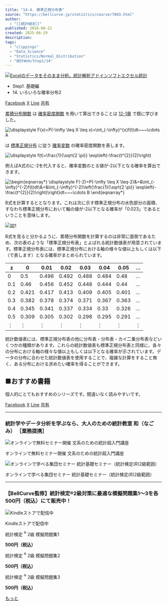 ```yaml
---
title: "14-4. 標準正規分布表"
source: "https://bellcurve.jp/statistics/course/7803.html"
author:
  - "[[統計WEB]]"
published: 2016-08-22
created: 2025-06-29
description:
tags:
  - "clippings"
  - "Data_Science"
  - "Statistics/Normal_Distribution"
  - "統計Web/Step1/14"
---
```

[![Excelのデータをそのまま分析。統計解析アドインソフトエクセル統計](https://bellcurve.jp/statistics/wp-content/uploads/2024/09/statistics03-b_ver3.png "Excelのデータをそのまま分析。統計解析アドインソフトエクセル統計")](https://bellcurve.jp/ex/)

- Step1. 基礎編
- 14\. いろいろな確率分布2

[Facebook](https://bellcurve.jp/#facebook "Facebook") [X](https://bellcurve.jp/#x "X") [Line](https://bellcurve.jp/#line "Line") [共有](https://www.addtoany.com/share#url=https%3A%2F%2Fbellcurve.jp%2Fstatistics%2Fcourse%2F7803.html&title=14-4.%20%E6%A8%99%E6%BA%96%E6%AD%A3%E8%A6%8F%E5%88%86%E5%B8%83%E8%A1%A8)

[累積分布関数](https://bellcurve.jp/statistics/glossary/11196.html) は [確率密度関数](https://bellcurve.jp/statistics/glossary/811.html) を用いて算出できることは [12-1章](https://bellcurve.jp/statistics/course/6708.html) で既に学びました。

![ \displaystyle F(x)=P(-\infty \leq X \leq x)=\int_{-\infty}^{x}f(t)dt~~~\cdots A ](https://bellcurve.jp/statistics/wp-content/ql-cache/quicklatex.com-bf4e96eb918c2888f2e1df78acc255c6_l3.svg "Rendered by QuickLaTeX.com")

は [標準正規分布](https://bellcurve.jp/statistics/glossary/1207.html) に従う [確率変数](https://bellcurve.jp/statistics/glossary/807.html) の確率密度関数を表します。

![ \displaystyle f(t)=\frac{1}{\sqrt{2 \pi}} \exp\left(-\frac{t^{2}}{2}\right) ](https://bellcurve.jp/statistics/wp-content/ql-cache/quicklatex.com-bb33de078849be6c00c06a7f805b273c_l3.svg "Rendered by QuickLaTeX.com")

例えばA式のに-2を代入すると、確率変数のとる値が-2以下となる確率を算出できます。

![ \begin{eqnarray*} \displaystyle F(-2)=P(-\infty \leq X \leq-2)&=&\int_{-\infty}^{-2}f(t)dt\\&=&\int_{-\infty}^{-2}\left\{\frac{1}{\sqrt{2 \pi}} \exp\left(-\frac{t^{2}}{2}\right)\right\}dt~~~\cdots B \end{eqnarray*} ](https://bellcurve.jp/statistics/wp-content/ql-cache/quicklatex.com-73498fddefecde58ee7fe75b13162fdd_l3.svg "Rendered by QuickLaTeX.com")

B式を計算するととなります。これは次に示す標準正規分布の水色部分の面積、すなわち標準正規分布において軸の値が-2以下となる確率が「0.023」であるということを意味します。

![図1](https://bellcurve.jp/statistics/wp-content/uploads/2016/08/795316b92fc766b0181f6fef074f03fa-17.png)

B式を見ると分かるように、累積分布関数を計算するのは非常に面倒であるため、次の表のような「標準正規分布表」とよばれる統計数値表が用意されています。標準正規分布表には、標準正規分布における軸の様々な値以上もしくは以下（で表します）となる確率がまとめられています。

| z | 0 | 0.01 | 0.02 | 0.03 | 0.04 | 0.05 | … |
| --- | --- | --- | --- | --- | --- | --- | --- |
| 0 | 0.5 | 0.496 | 0.492 | 0.488 | 0.484 | 0.48 | … |
| 0.1 | 0.46 | 0.456 | 0.452 | 0.448 | 0.444 | 0.44 | … |
| 0.2 | 0.421 | 0.417 | 0.413 | 0.409 | 0.405 | 0.401 | … |
| 0.3 | 0.382 | 0.378 | 0.374 | 0.371 | 0.367 | 0.363 | … |
| 0.4 | 0.345 | 0.341 | 0.337 | 0.334 | 0.33 | 0.326 | … |
| 0.5 | 0.309 | 0.305 | 0.302 | 0.298 | 0.295 | 0.291 | … |
| ︙ | ︙ | ︙ | ︙ | ︙ | ︙ | ︙ | ︙ |

統計数値表には、標準正規分布表の他に分布表・分布表・カイ二乗分布表などいくつかの種類があります。これらの統計数値表も標準正規分布表と同様に、各々の分布における軸の様々な値以上もしくは以下となる確率が示されています。データの分布に合わせた統計数値表を使用することで、複雑な計算をすること無く、ある分布における求めたい確率を得ることができます。

## ■おすすめ書籍

個人的にとてもおすすめのシリーズです。間違いなく読みやすいです。

[Facebook](https://bellcurve.jp/#facebook "Facebook") [X](https://bellcurve.jp/#x "X") [Line](https://bellcurve.jp/#line "Line") [共有](https://www.addtoany.com/share#url=https%3A%2F%2Fbellcurve.jp%2Fstatistics%2Fcourse%2F7803.html&title=14-4.%20%E6%A8%99%E6%BA%96%E6%AD%A3%E8%A6%8F%E5%88%86%E5%B8%83%E8%A1%A8)

---

### 統計学やデータ分析を学ぶなら、大人のための統計教室 和（なごみ） ［業務提携］

![オンラインで無料セミナー開催 文系のための統計超入門講座](https://bellcurve.jp/statistics/wp-content/uploads/2025/05/toukeicyounyumon.png)

オンラインで無料セミナー開催 文系のための統計超入門講座

![オンラインで学べる集団セミナー 統計基礎セミナー（統計検定(R)2級範囲）](https://bellcurve.jp/statistics/wp-content/uploads/2025/05/toukeikiso.png)

オンラインで学べる集団セミナー 統計基礎セミナー（統計検定(R)2級範囲）

---

### 【BellCurve監修】統計検定®2級対策に最適な模擬問題集1～3を各500円（税込）にて販売中！

![Kindleストアで配信中](https://bellcurve.jp/statistics/wp-content/uploads/2018/07/bnr_kindle.png)

Kindleストアで配信中

統計検定 <sup>®</sup> 2級 模擬問題集1

**500円（税込）**  

統計検定 <sup>®</sup> 2級 模擬問題集2

**500円（税込）**  

統計検定 <sup>®</sup> 2級 模擬問題集3

**500円（税込）**  

[もっと](https://bellcurve.jp/statistics/course/#addtoany "すべてを表示")